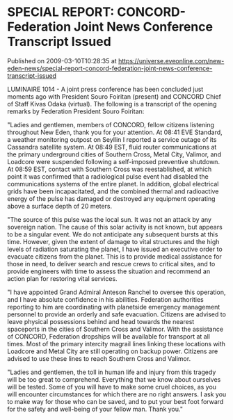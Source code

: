 # SPECIAL REPORT: CONCORD-Federation Joint News Conference Transcript Issued
Published on 2009-03-10T10:28:35 at https://universe.eveonline.com/new-eden-news/special-report-concord-federation-joint-news-conference-transcript-issued

LUMINAIRE 1014 - A joint press conference has been concluded just moments ago with President Souro Foiritan (present) and CONCORD Chief of Staff Kivas Odaka (virtual). The following is a transcript of the opening remarks by Federation President Souro Foiritan:

"Ladies and gentlemen, members of CONCORD, fellow citizens listening throughout New Eden, thank you for your attention. At 08:41 EVE Standard, a weather monitoring outpost on Seyllin I reported a service outage of its Cassandra satellite system. At 08:49 EST, fluid router communications at the primary underground cities of Southern Cross, Metal City, Valimor, and Loadcore were suspended following a self-imposed preventive shutdown. At 08:59 EST, contact with Southern Cross was reestablished, at which point it was confirmed that a radiological pulse event had disabled the communications systems of the entire planet. In addition, global electrical grids have been incapacitated, and the combined thermal and radioactive energy of the pulse has damaged or destroyed any equipment operating above a surface depth of 20 meters.

"The source of this pulse was the local sun. It was not an attack by any sovereign nation. The cause of this solar activity is not known, but appears to be a singular event. We do not anticipate any subsequent bursts at this time. However, given the extent of damage to vital structures and the high levels of radiation saturating the planet, I have issued an executive order to evacuate citizens from the planet. This is to provide medical assistance for those in need, to deliver search and rescue crews to critical sites, and to provide engineers with time to assess the situation and recommend an action plan for restoring vital services.

"I have appointed Grand Admiral Anteson Ranchel to oversee this operation, and I have absolute confidence in his abilities. Federation authorities reporting to him are coordinating with planetside emergency management personnel to provide an orderly and safe evacuation. Citizens are advised to leave physical possessions behind and head towards the nearest spaceports in the cities of Southern Cross and Valimor. With the assistance of CONCORD, Federation dropships will be available for transport at all times. Most of the primary intercity magrail lines linking these locations with Loadcore and Metal City are still operating on backup power. Citizens are advised to use these lines to reach Southern Cross and Valimor.

"Ladies and gentlemen, the toll in human life and injury from this tragedy will be too great to comprehend. Everything that we know about ourselves will be tested. Some of you will have to make some cruel choices, as you will encounter circumstances for which there are no right answers. I ask you to make way for those who can be saved, and to put your best foot forward for the safety and well-being of your fellow man. Thank you."
